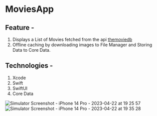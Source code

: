 # MoviesApp
## Feature - 
1. Displays a List of Movies fetched from the api <a href="https://www.themoviedb.org/">themoviedb</a>
2. Offline caching by downloading images to File Manager and Storing Data to Core Data.

## Technologies -
1. Xcode
2. Swift
3. SwiftUI
4. Core Data

![Simulator Screenshot - iPhone 14 Pro - 2023-04-22 at 19 25 57](https://user-images.githubusercontent.com/98812559/233789253-3939e0f5-2c95-42dd-9637-cfde6a6a0fcc.png)
![Simulator Screenshot - iPhone 14 Pro - 2023-04-22 at 19 35 28](https://user-images.githubusercontent.com/98812559/233789604-ed56473a-42e0-431e-84f4-81620782decb.png)
